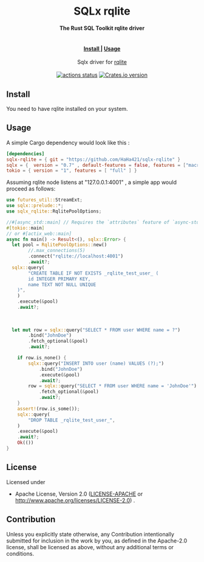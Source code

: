 <h1 align="center">SQLx rqlite</h1>
<div align="center">
 <strong>
   The Rust SQL Toolkit rqlite driver
 </strong>
</div>
<br />

<div align="center">
  <h4>
    <a href="#install">
      Install
    </a>
    <span> | </span>
    <a href="#usage">
      Usage
    </a>
    
    
  </h4>
</div>

<div align="center">
  <normal>Sqlx driver for <a href="https://rqlite.io">rqlite</a></normal>
</div>

<br />

<div align="center">
  <!-- Github Actions -->
  <a href="https://github.com/launchbadge/sqlx/actions/workflows/sqlx.yml?query=branch%3Amain">
    <img src="https://img.shields.io/github/actions/workflow/status/launchbadge/sqlx/sqlx.yml?branch=main&style=flat-square" alt="actions status" /></a>
  <!-- Version -->
  <a href="https://crates.io/crates/sqlx-rqlite">
    <img src="https://img.shields.io/crates/v/sqlx-sqlite.svg?style=flat-square"
    alt="Crates.io version" /></a>
  
</div>

## Install

You need to have rqlite installed on your system.

## Usage

A simple Cargo dependency would look like this :

```toml
[dependencies]
sqlx-rqlite = { git = "https://github.com/HaHa421/sqlx-rqlite" }
sqlx = {  version = "0.7" , default-features = false, features = ["macros", "runtime-tokio", "tls-none"] }
tokio = { version = "1", features = [ "full" ] }
```

Assuming rqlite node listens at "127.0.0.1:4001" , a simple app would proceed as follows:

```rust
use futures_util::StreamExt;
use sqlx::prelude::*;
use sqlx_rqlite::RqlitePoolOptions;

//#[async_std::main] // Requires the `attributes` feature of `async-std`
#[tokio::main]
// or #[actix_web::main]
async fn main() -> Result<(), sqlx::Error> {
  let pool = RqlitePoolOptions::new()
        //.max_connections(5)
        .connect("rqlite://localhost:4001")
        .await?;
  sqlx::query(
        "CREATE TABLE IF NOT EXISTS _rqlite_test_user_ (
        id INTEGER PRIMARY KEY,
        name TEXT NOT NULL UNIQUE
    )",
    )
    .execute(&pool)
    .await?;
    
  
    
  let mut row = sqlx::query("SELECT * FROM user WHERE name = ?")
        .bind("JohnDoe")
        .fetch_optional(&pool)
        .await?;

    if row.is_none() {
        sqlx::query("INSERT INTO user (name) VALUES (?);")
            .bind("JohnDoe")
            .execute(&pool)
            .await?;
        row = sqlx::query("SELECT * FROM user WHERE name = 'JohnDoe'")
            .fetch_optional(&pool)
            .await?;
    }
    assert!(row.is_some());
    sqlx::query(
        "DROP TABLE _rqlite_test_user_",
    )
    .execute(&pool)
    .await?;
    Ok(())
}
```

## License

Licensed under

-   Apache License, Version 2.0
    ([LICENSE-APACHE](LICENSE-APACHE) or http://www.apache.org/licenses/LICENSE-2.0)
.

## Contribution

Unless you explicitly state otherwise, any Contribution intentionally submitted
for inclusion in the work by you, as defined in the Apache-2.0 license, shall be licensed as above, without any additional terms or conditions.